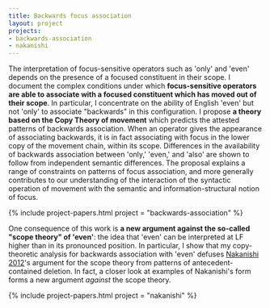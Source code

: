 ```yaml
---
title: Backwards focus association
layout: project
projects:
- backwards-association
- nakanishi
---
```


The interpretation of focus-sensitive operators such as 'only' and 'even' depends on the presence of a focused constituent in their scope. I document the complex conditions under which **focus-sensitive operators are able to associate with a focused constituent which has moved out of their scope**. In particular, I concentrate on the ability of English 'even' but not 'only' to associate "backwards" in this configuration. I propose **a theory based on the Copy Theory of movement** which predicts the attested patterns of backwards association. When an operator gives the appearance of associating backwards, it is in fact associating with focus in the lower copy of the movement chain, within its scope. Differences in the availability of backwards association between 'only,' 'even,' and 'also' are shown to follow from independent semantic differences. The proposal explains a range of constraints on patterns of focus association, and more generally contributes to our understanding of the interaction of the syntactic operation of movement with the semantic and information-structural notion of focus.

{% include project-papers.html project = "backwards-association" %}

One consequence of this work is **a new argument against the so-called "scope theory" of 'even'**: the idea that 'even' can be interpreted at LF higher than in its pronounced position. In particular, I show that my copy-theoretic analysis for backwards association with 'even' defuses [Nakanishi 2012](http://link.springer.com/article/10.1007/s11050-011-9077-7)'s argument for the scope theory from patterns of antecedent-contained deletion. In fact, a closer look at examples of Nakanishi's form forms a new argument *against* the scope theory.

{% include project-papers.html project = "nakanishi" %}
